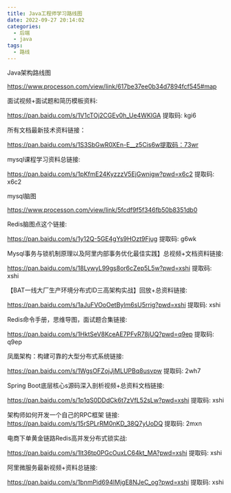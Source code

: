```yaml
---
title: Java工程师学习路线图
date: 2022-09-27 20:14:02
categories:
  - 后端
  - java
tags:
  - 路线
---
```


Java架构路线图

https://www.processon.com/view/link/617be37ee0b34d7894fcf545#map

面试视频+面试题和简历模板资料: 

https://pan.baidu.com/s/1V1cTOj2CGEv0h_Ue4WKlGA 提取码: kgi6 

所有文档最新技术资料链接：

https://pan.baidu.com/s/1S3SbGwR0XEn-E__z5Cis6w提取码：73wr

mysql课程学习资料总链接: 

https://pan.baidu.com/s/1pKfmE24KyzzzV5EjGwnjgw?pwd=x6c2 提取码: x6c2

mysql脑图

https://www.processon.com/view/link/5fcdf9f5f346fb50b8351db0

Redis脑图点这个链接:

 https://pan.baidu.com/s/1y12Q-5GE4gYs9HOzt9Fjug 提取码: g6wk

Mysql事务与锁机制原理以及阿里内部事务优化最佳实践】总视频+文档资料链接:

https://pan.baidu.com/s/18LywyL99gs8or6cZep5L5w?pwd=xshi 提取码: xshi 

【BAT一线大厂生产环境分布式ID三高架构实战】回放+总资料链接: 

https://pan.baidu.com/s/1aJuFVOoOetBylm6sU5rrig?pwd=xshi 提取码: xshi

Redis命令手册，思维导图，面试题合集链接: 

https://pan.baidu.com/s/1HktSeV8KceAE7PFvR78jUQ?pwd=q9ep 提取码: q9ep

凤凰架构：构建可靠的大型分布式系统链接:

 https://pan.baidu.com/s/1WgsOFZojJjMLUPBq8usvpw 提取码: 2wh7

Spring Boot底层核心s源码深入剖析视频+总资料文档链接:

 https://pan.baidu.com/s/1p1qS0DDdCk6t7zVfL52sLw?pwd=xshi 提取码: xshi

架构师如何开发一个自己的RPC框架
链接: https://pan.baidu.com/s/15rSPLrRM0nKD_38Q7yUoDQ 提取码: 2mxn

电商下单黄金链路Redis高并发分布式锁实战:

 https://pan.baidu.com/s/1lt36tp0PGcOuxLC64kt_MA?pwd=xshi 提取码: xshi

阿里微服务最新视频+资料总链接: 

https://pan.baidu.com/s/1bnmPid694IMjgE8NJeC_og?pwd=xshi 提取码: xshi